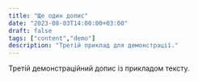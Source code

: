 ```yaml
---
title: "Ще один допис"
date: "2023-08-03T14:00:00+03:00"
draft: false
tags: ["content","demo"]
description: "Третій приклад для демонстрації."
---
```


Третій демонстраційний допис із прикладом тексту.
